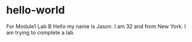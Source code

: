 # hello-world
For Module1 Lab B
Hello my name is Jason. 
I am 32 and from New York. 
I am trying to complete a lab.
